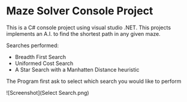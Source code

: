 # Maze Solver Console Project

This is a C# console project using visual studio .NET. This projects implements an A.I. to find the shortest path in any given maze.

Searches performed:
- Breadth First Search
- Uniformed Cost Search
- A Star Search with a Manhatten Distance heuristic


The Program first ask to select which search you would like to perform

![Screenshot](Select Search.png)
